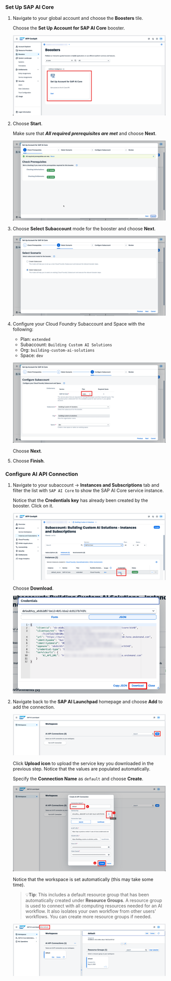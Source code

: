 ### Set Up SAP AI Core

1. Navigate to your global account and choose the **Boosters** tile.
   
    Choose the **Set Up Account for SAP AI Core** booster.

    ![](img/16.png)

2. Choose **Start**.

    Make sure that ***All required prerequisites are met*** and choose **Next**.

    ![](img/17.png)

3. Choose **Select Subaccount** mode for the booster and choose **Next**.

    ![](img/18.png)

4.  Configure your Cloud Foundry Subaccount and Space with the following:

    - Plan: `extended`
    - Subaccount: `Building Custom AI Solutions`
    - Org: `building-custom-ai-solutions`
    - Space: `dev`

    ![](img/19.png)

    Choose **Next**.   

5. Choose **Finish**.

### Configure AI API Connection
   
1. Navigate to your subaccount -> **Instances and Subscriptions** tab and filter the list with `SAP AI Core` to show the SAP AI Core service instance.

    Notice that the **Credentials key** has already been created by the booster. Click on it.

    ![](img/26.png)

    Choose **Download**.

    ![](img/27.png)

2. Navigate back to the **SAP AI Launchpad** homepage and choose **Add** to add the connection.

    ![](img/28.png)

    Click **Upload icon** to upload the service key you downloaded in the previous step. Notice that the values are populated automatically. 

    Specify the **Connection Name** as `default` and choose **Create**.

    ![](img/29.png)

    Notice that the workspace is set automatically (this may take some time). 
    
     >💡**Tip**: This includes a default resource group that has been automatically created under **Resource Groups**.
     > A resource group is used to connect with all computing resources needed for an AI workflow.  It also isolates your own workflow from other users' workflows. You can create more resource groups if needed. 

    ![](img/30.png)
